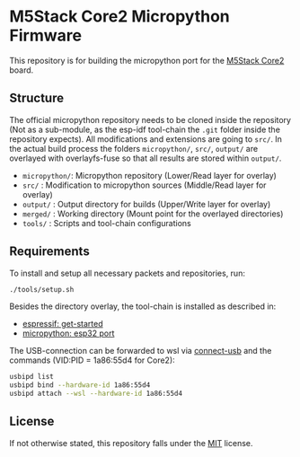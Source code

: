 # M5Stack Core2 Micropython Firmware

This repository is for building the micropython port for the
[M5Stack Core2](https://shop.m5stack.com/products/m5stack-core2-esp32-iot-development-kit?variant=35960244109476)
board.

## Structure

The official micropython repository needs to be cloned inside the repository
(Not as a sub-module, as the esp-idf tool-chain the `.git` folder inside the
repository expects). All modifications and extensions are going to `src/`.
In the actual build process the folders `micropython/`, `src/`, `output/` are
overlayed with overlayfs-fuse so that all results are stored within
`output/`.

- `micropython/`: Micropython repository
                  (Lower/Read layer for overlay)
- `src/`        : Modification to micropython sources
                  (Middle/Read layer for overlay)
- `output/`     : Output directory for builds
                  (Upper/Write layer for overlay)
- `merged/`     : Working directory
                  (Mount point for the overlayed directories)
- `tools/`      : Scripts and tool-chain configurations

## Requirements

To install and setup all necessary packets and repositories, run:

```bash
./tools/setup.sh
```

Besides the directory overlay, the tool-chain is installed as described in:

- [espressif: get-started](https://docs.espressif.com/projects/esp-idf/en/latest/esp32/get-started/linux-macos-setup.html)
- [micropython: esp32 port](https://github.com/micropython/micropython/tree/master/ports/esp32)


The USB-connection can be forwarded to wsl via
[connect-usb](https://learn.microsoft.com/en-us/windows/wsl/connect-usb) and
the commands (VID:PID = 1a86:55d4 for Core2):

```sh
usbipd list
usbipd bind --hardware-id 1a86:55d4
usbipd attach --wsl --hardware-id 1a86:55d4
```

## License

If not otherwise stated, this repository falls under the
[MIT](license.md)
license.
